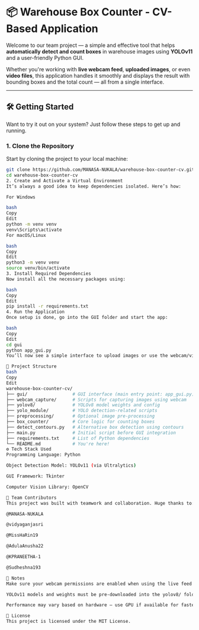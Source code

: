 # 📦 Warehouse Box Counter - CV-Based Application

Welcome to our team project — a simple and effective tool that helps **automatically detect and count boxes** in warehouse images using **YOLOv11** and a user-friendly Python GUI.

Whether you're working with **live webcam feed**, **uploaded images**, or even **video files**, this application handles it smoothly and displays the result with bounding boxes and the total count — all from a single interface.

---

## 🛠️ Getting Started

Want to try it out on your system? Just follow these steps to get up and running.

### 1. Clone the Repository

Start by cloning the project to your local machine:

```bash
git clone https://github.com/MANASA-NUKALA/warehouse-box-counter-cv.git
cd warehouse-box-counter-cv
2. Create and Activate a Virtual Environment
It’s always a good idea to keep dependencies isolated. Here’s how:

For Windows

bash
Copy
Edit
python -m venv venv
venv\Scripts\activate
For macOS/Linux

bash
Copy
Edit
python3 -m venv venv
source venv/bin/activate
3. Install Required Dependencies
Now install all the necessary packages using:

bash
Copy
Edit
pip install -r requirements.txt
4. Run the Application
Once setup is done, go into the GUI folder and start the app:

bash
Copy
Edit
cd gui
python app_gui.py
You’ll now see a simple interface to upload images or use the webcam/video for detection.

📁 Project Structure
bash
Copy
Edit
warehouse-box-counter-cv/
├── gui/                 # GUI interface (main entry point: app_gui.py)
├── webcam_capture/      # Scripts for capturing images using webcam
├── yolov8/              # YOLOv8 model weights and config
├── yolo_module/         # YOLO detection-related scripts
├── preprocessing/       # Optional image pre-processing
├── box_counter/         # Core logic for counting boxes
├── detect_contours.py   # Alternative box detection using contours
├── main.py              # Initial script before GUI integration
├── requirements.txt     # List of Python dependencies
└── README.md            # You're here!
⚙️ Tech Stack Used
Programming Language: Python

Object Detection Model: YOLOv11 (via Ultralytics)

GUI Framework: Tkinter

Computer Vision Library: OpenCV

👥 Team Contributors
This project was built with teamwork and collaboration. Huge thanks to:

@MANASA-NUKALA

@vidyaganjasri

@MissHaRin19

@AdulaAnusha22

@KPRANEETHA-1

@Sudheshna193

📌 Notes
Make sure your webcam permissions are enabled when using the live feed mode.

YOLOv11 models and weights must be pre-downloaded into the yolov8/ folder.

Performance may vary based on hardware — use GPU if available for faster inference.

🏁 License
This project is licensed under the MIT License.





















